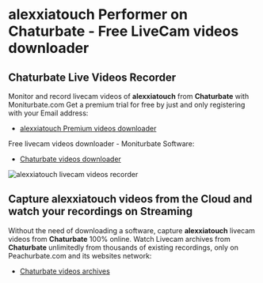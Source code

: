 # alexxiatouch Performer on Chaturbate - Free LiveCam videos downloader

## Chaturbate Live Videos Recorder

Monitor and record livecam videos of **alexxiatouch** from **Chaturbate** with Moniturbate.com
Get a premium trial for free by just and only registering with your Email address:
* [alexxiatouch Premium videos downloader](https://moniturbate.com/request-demo-licence-key.html)

Free livecam videos downloader - Moniturbate Software:
* [Chaturbate videos downloader](https://moniturbate.com/moniturbate-download-software.html)

![alexxiatouch livecam videos recorder](https://peachurnet.com/templates/moniturbate-software.png)


## Capture alexxiatouch videos from the Cloud and watch your recordings on Streaming

Without the need of downloading a software, capture **alexxiatouch** livecam videos from **Chaturbate** 100% online.
Watch Livecam archives from **Chaturbate** unlimitedly from thousands of existing recordings, only on Peachurbate.com and its websites network:
* [Chaturbate videos archives](https://peachurnet.com/)